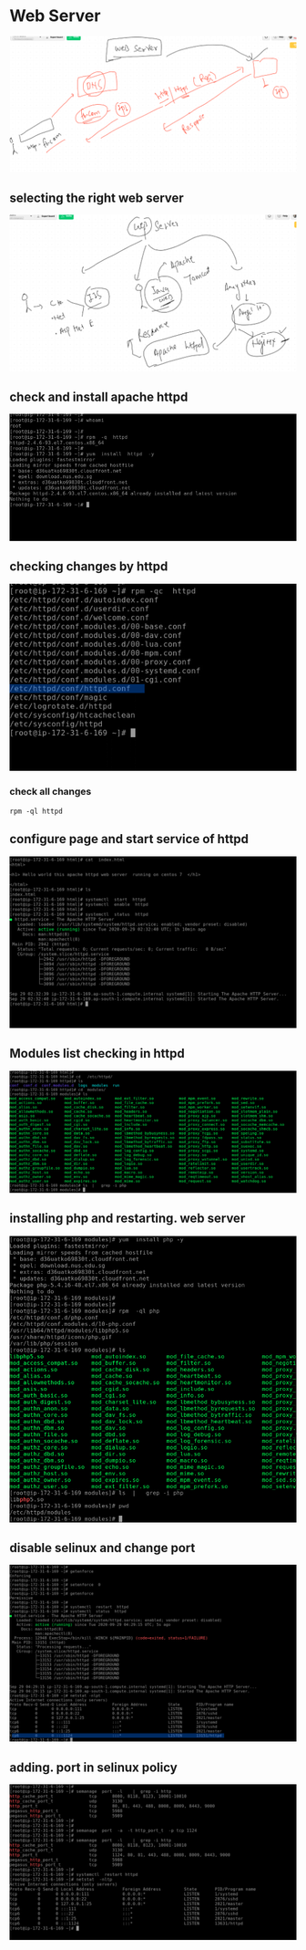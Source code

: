 # Web Server

<img src="web.png">

## selecting the right web server

<img src="selectweb.png">

## check and install apache httpd

<img src="install.png">

## checking changes by httpd

<img src="conf.png">

### check all changes

```
rpm -ql httpd

```

## configure page and start service of httpd

<img src="start.png">

## Modules list checking in httpd

<img src="modules.png">

## installing php and restarting. web server

<img src="php.png">

## disable selinux and change port 

<img src="selinuxd.png">


## adding. port in selinux policy 

<img src="selinuxport.png">


